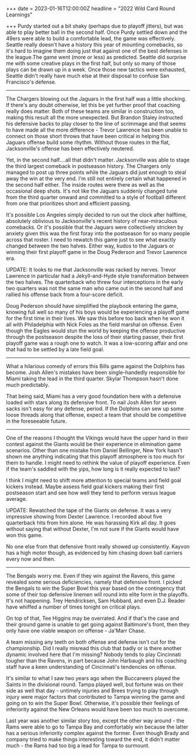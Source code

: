 +++
date = 2023-01-16T12:00:00Z
headline = "2022 Wild Card Round Learnings"

+++
Purdy started out a bit shaky (perhaps due to playoff jitters), but was able to play better ball in the second half. Once Purdy settled down and the 49ers were able to build a comfortable lead, the game was effectively. Seattle really doesn't have a history this year of mounting comebacks, so it's hard to imagine them doing just that against one of the best defenses in the league.The game went (more or less) as predicted. Seattle did surprise me with some creative plays in the first half, but only so many of those plays can be drawn up in a week. Once those new tactics were exhausted, Seattle didn't really have much else at their disposal to confuse San Francisco's defense.

***

The Chargers blowing out the Jaguars in the first half was a little shocking. If there's any doubt otherwise, let this be yet further proof that coaching really does matter. Both of these teams are similar in construction too, making this result all the more unexpected. But Brandon Staley instructed his defensive backs to play closer to the line of scrimmage and that seems to have made all the more difference - Trevor Lawrence has been unable to connect on those short throws that have been critical in helping this Jaguars offense build some rhythm. Without those routes in the flat, Jacksonville's offense has been effectively neutered.

Yet, in the second half....all that didn't matter. Jacksonville was able to stage the third largest comeback in postseason history. The Chargers only managed to post up three points while the Jaguars did just enough to steal away the win at the very end. I'm still not entirely certain what happened in the second half either. The inside routes were there as well as the occasional deep shots. It's not like the Jaguars suddenly changed tune from the third quarter onward and committed to a style of football different from one that prioritizes short and efficient passing.

It's possible Los Angeles simply decided to run out the clock after halftime, absolutely oblivious to Jacksonville's recent history of near-miraculous comebacks. Or it's possible that the Jaguars were collectively stricken by anxiety given this was the first foray into the postseason for so many people across that roster. I need to rewatch this game just to see what exactly changed between the two halves. Either way, kudos to the Jaguars or winning their first playoff game in the Doug Pederson and Trevor Lawrence era.

UPDATE: It looks to me that Jacksonville was racked by nerves. Trevor Lawrence in particular had a Jekyll-and-Hyde style transformation between the two halves. The quarterback who threw four interceptions in the early two quarters was not the same man who came out in the second half and rallied his offense back from a four-score deficit.

Doug Pederson should have simplified the playbook entering the game, knowing full well so many of his boys would be experiencing a playoff game for the first time in their lives. We saw this before too back when he won it all with Philadelphia with Nick Foles as the field marshal on offense. Even though the Eagles would stun the world by keeping the offense productive through the postseason despite the loss of their starting passer, their first playoff game was a rough one to watch. It was a low-scoring affair and one that had to be settled by a late field goal.

***

What a hilarious comedy of errors this Bills game against the Dolphins has become. Josh Allen's mistakes have been single-handedly responsible for Miami taking the lead in the third quarter. Skylar Thompson hasn't done much predictably.

That being said, Miami has a very good foundation here with a defensive loaded with stars along its defensive front. To nail Josh Allen for seven sacks isn't easy for any defense, period. If the Dolphins can sew up some loose threads along that offense, expect a team that should be competitive in the foreseeable future.

***

One of the reasons I thought the Vikings would have the upper hand in their contest against the Giants would be their experience in elimination game scenarios. Other than one mistake from Daniel Bellinger, New York hasn't shown me anything indicating that this playoff atmosphere is too much for them to handle. I might need to rethink the value of playoff experience. Even if the team's saddled with the yips, how long is it really expected to last?

I think I might need to shift more attention to special teams and field goal kickers instead. Maybe assess field goal kickers making their first postseason start and see how well they tend to perform versus league average.

UPDATE: Rewatched the tape of the Giants on defense. It was a very impressive showing from Dexter Lawrence. I recorded about five quarterback hits from him alone. He was harassing Kirk all day. It goes without saying that without Dexter, I'm not sure if the Giants would have won this game. 

No one else from that defensive front really showed up consistently. Kayvon has a high motor though, as evidenced by him chasing down ball carriers every now and then.

***

The Bengals worry me. Even if they win against the Ravens, this game revealed some serious deficiencies, namely that defensive front. I picked the Bengals to win the Super Bowl this year based on the contingency that some of their top defensive linemen will round into elite form in the playoffs. It's not happening. Trey Hendricksen, Sam Hubbard, and even D.J. Reader have whiffed a number of times tonight on critical plays.

On top of that, Tee Higgins may be overrated. And if that's the case and their ground game is unable to get going against Baltimore's front, then they only have one viable weapon on offense - Ja'Marr Chase.

A team missing any teeth on both offense and defense isn't cut for the championship. Did I really misread this club that badly or is there another dynamic involved here that I'm missing? Nobody tends to play Cincinnati tougher than the Ravens, in part because John Harbaugh and his coaching staff have a keen understanding of Cincinnati's tendencies on offense.

It's similar to what I saw two years ago when the Buccaneers played the Saints in the divisional round. Tampa played well, but fortune was on their side as well that day - untimely injuries and Brees trying to play through injury were major factors that contributed to Tampa winning the game and going on to win the Super Bowl. Otherwise, it's possible their feelings of inferiority against the New Orleans would have been too much to overcome.

Last year was another similar story too, except the other way around - the Rams were able to go to Tampa Bay and comfortably win because the latter has a serious inferiority complex against the former. Even though Brady and company tried to make things interesting toward the end, it didn't matter much - the Rams had too big a lead for Tampa to surmount.